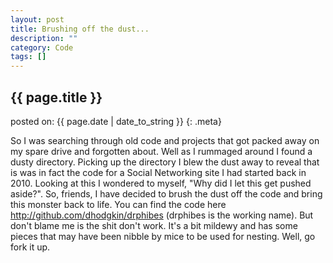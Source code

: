 ```yaml
---
layout: post
title: Brushing off the dust...
description: ""
category: Code
tags: []
---
```


## {{ page.title }}

posted on: {{ page.date | date_to_string }}
{: .meta}

So I was searching through old code and projects that got packed away on my spare drive and forgotten about. Well as I rummaged around I found a dusty directory.
Picking up the directory I blew the dust away to reveal that is was in fact the code for a Social Networking site I had started back in 2010. Looking at this I wondered to myself, "Why did I let this get pushed aside?".
So, friends, I have decided to brush the dust off the code and bring this monster back to life. 
You can find the code here http://github.com/dhodgkin/drphibes (drphibes is the working name). But don't blame me is the shit don't work. It's a bit mildewy and has some pieces that may have been nibble by mice to be used for nesting. 
Well, go fork it up. 
